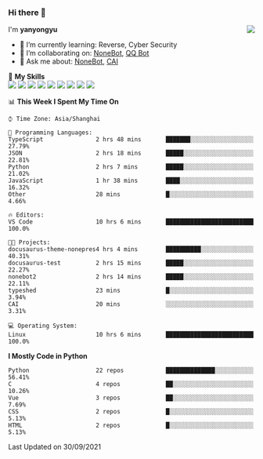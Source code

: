 ### Hi there 👋

<a href="#">
  <img align="right" src="https://github-readme-stats.vercel.app/api?username=yanyongyu&count_private=true&show_icons=true&bg_color=15,f2f7fd,E0EAFC" />
</a>

I'm **yanyongyu**

- 🌱 I’m currently learning: Reverse, Cyber Security
- 👯 I’m collaborating on: [NoneBot](https://github.com/nonebot), [QQ Bot](https://github.com/Mrs4s/go-cqhttp)
- 💬 Ask me about: [NoneBot](https://github.com/nonebot), [CAI](https://github.com/cscs181/CAI)

🌟 **My Skills**  
![](https://img.shields.io/badge/-Python-3e74a2?style=flat-square&logo=Python&logoColor=fff)
![](https://img.shields.io/badge/-Node.js-339933?style=flat-square&logo=Node.js&logoColor=fff)
![](https://img.shields.io/badge/-Vue-4fc08d?style=flat-square&logo=Vue.js&logoColor=fff)
![](https://img.shields.io/badge/-React-2d98ce?style=flat-square&logo=React&logoColor=fff)
![](https://img.shields.io/badge/-Docker-2496ED?style=flat-square&logo=Docker&logoColor=fff)
![](https://img.shields.io/badge/-Linux-000000?style=flat-square&logo=Linux&logoColor=fff)
![](https://img.shields.io/badge/-MySQL-4479A1?style=flat-square&logo=MySQL&logoColor=fff)
![](https://img.shields.io/badge/-Redis-DC382D?style=flat-square&logo=Redis&logoColor=fff)
![](https://img.shields.io/badge/-MongoDB-47A248?style=flat-square&logo=MongoDB&logoColor=fff)

<!--START_SECTION:waka-->
📊 **This Week I Spent My Time On** 

```text
⌚︎ Time Zone: Asia/Shanghai

💬 Programming Languages: 
TypeScript               2 hrs 48 mins       ███████░░░░░░░░░░░░░░░░░░   27.79% 
JSON                     2 hrs 18 mins       █████░░░░░░░░░░░░░░░░░░░░   22.81% 
Python                   2 hrs 7 mins        █████░░░░░░░░░░░░░░░░░░░░   21.02% 
JavaScript               1 hr 38 mins        ████░░░░░░░░░░░░░░░░░░░░░   16.32% 
Other                    28 mins             █░░░░░░░░░░░░░░░░░░░░░░░░   4.66%

🔥 Editors: 
VS Code                  10 hrs 6 mins       █████████████████████████   100.0%

🐱‍💻 Projects: 
docusaurus-theme-nonepres4 hrs 4 mins        ██████████░░░░░░░░░░░░░░░   40.31% 
docusaurus-test          2 hrs 15 mins       █████░░░░░░░░░░░░░░░░░░░░   22.27% 
nonebot2                 2 hrs 14 mins       █████░░░░░░░░░░░░░░░░░░░░   22.11% 
typeshed                 23 mins             █░░░░░░░░░░░░░░░░░░░░░░░░   3.94% 
CAI                      20 mins             ░░░░░░░░░░░░░░░░░░░░░░░░░   3.31%

💻 Operating System: 
Linux                    10 hrs 6 mins       █████████████████████████   100.0%

```

**I Mostly Code in Python** 

```text
Python                   22 repos            ██████████████░░░░░░░░░░░   56.41% 
C                        4 repos             ██░░░░░░░░░░░░░░░░░░░░░░░   10.26% 
Vue                      3 repos             ██░░░░░░░░░░░░░░░░░░░░░░░   7.69% 
CSS                      2 repos             █░░░░░░░░░░░░░░░░░░░░░░░░   5.13% 
HTML                     2 repos             █░░░░░░░░░░░░░░░░░░░░░░░░   5.13%

```



 Last Updated on 30/09/2021
<!--END_SECTION:waka-->

